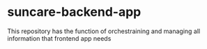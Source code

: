# suncare-backend-app
This repository has the function of orchestraining and managing all information that frontend app needs
